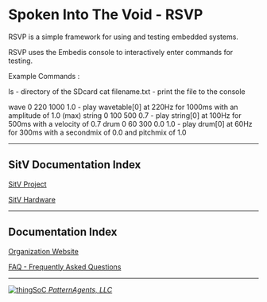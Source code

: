 # Spoken Into The Void - RSVP

RSVP is a simple framework for using and testing embedded systems.

RSVP uses the Embedis console to interactively enter commands for testing.

Example Commands :

ls - directory of the SDcard
cat filename.txt - print the file to the console

wave 0 220 1000 1.0 - play wavetable[0] at 220Hz for 1000ms with an amplitude of 1.0 (max) 
string 0 100 500 0.7 - play string[0] at 100Hz for 500ms with a velocity of 0.7
drum 0 60 300 0.0 1.0  - play drum[0] at 60Hz for 300ms with a secondmix of 0.0 and pitchmix of 1.0

---------------------------------------

## SitV Documentation Index <a name="SitV_documentation_index"/>

[SitV Project](https://github.com/PatternAgents/SitV/wiki)

[SitV Hardware](https://github.com/patternagents/SitV/tree/master/SitV/revisions/)


---------------------------------------

## Documentation Index <a name="documentation_index"/>

[Organization Website](http://patternagents.github.io)

[FAQ - Frequently Asked Questions](http://thingsoc.github.io/support/faq.html)

---------------------------------------

[![thingSoC](http://thingsoc.github.io/img/projects/thingSoC/thingSoC_thumb.png?raw=true) 
*PatternAgents, LLC*](http://thingsoc.github.io)

